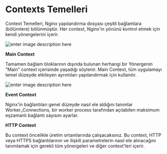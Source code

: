 ﻿# Contexts Temelleri

Context Temelleri, Nginx yapılandırma dosyası çeşitli bağlamlara (bölümlere) bölünmüştür. Her context, Nginx'in yönünü kontrol etmek için kendi yönergelerini içerir. 

![enter image description here](https://i.imgur.com/8f6riC6l.jpg)


**Main Context**

Tamamen bağlam bloklarının dışında bulunan herhangi bir Yönergenin "Main" context içerisinde yaşadığı söylenir. Main Context, tüm uygulamayı temel düzeyde etkileyen ayrıntıları yapılandırmak için kullanılır.

![enter image description here](https://image.slidesharecdn.com/nginx2-170327073647/95/introduction-to-nginx-15-638.jpg?cb=1490600331)

**Event Context**

Nginx'in bağlantıları genel düzeyde nasıl ele aldığını tanımlar Worker_Connections, bir worker process tarafından açılabilen maksimum eşzamanlı bağlantı sayısını ayarlar.

**HTTP Context**

Bu context öncelikle üretim ortamlarında çalışacaksınız. Bu context, HTTP veya HTTPS bağlantılarının ve ilişkili parametrelerin nasıl ele alınacağını tanımlamak için gerekli tüm yönergeleri ve diğer context'leri içerir.
